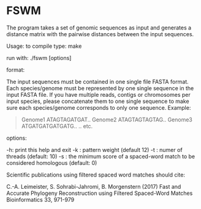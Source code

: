 # FSWM

The program takes a set of genomic sequences as input and generates a distance matrix with the pairwise distances between the input sequences.

Usage:
to compile type: make

run with: ./fswm [options] <sequences >

<sequence> format:

The input sequences must be contained in one single file FASTA format. Each species/genome must be represented by one single sequence in the input FASTA file. If you have multiple reads, contigs or chromosomes per input species, please concatenate them to one single sequence to make sure each species/genome corresponds to only one sequence. Example:

>Genome1
ATAGTAGATGAT..
>Genome2
ATAGTAGTAGTAG..
>Genome3
ATGATGATGATGATG..
..
etc.

options:

-h: print this help and exit
-k <integer>: pattern weight (default 12)
-t <integer>: numer of threads (default: 10)
-s <integer>: the minimum score of a spaced-word match to be considered homologous (default: 0)


Scientific publications using filtered spaced word matches should cite:

C.-A. Leimeister, S. Sohrabi-Jahromi, B. Morgenstern (2017)
Fast and Accurate Phylogeny Reconstruction using Filtered Spaced-Word Matches
Bioinformatics 33, 971-979
